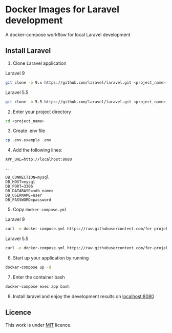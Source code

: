 # Docker Images for Laravel development

A docker-compose workflow for local Laravel development

## Install Laravel

1. Clone Laravel application

Laravel 9
```sh
git clone -b 9.x https://github.com/laravel/laravel.git <project_name>
```

Laravel 5.5
```sh
git clone -b 5.5 https://github.com/laravel/laravel.git <project_name>
```

2. Enter your project directory

```sh
cd <project_name>
```

3. Create .env file

```sh
cp .env.example .env
```

4. Add the following lines:

```
APP_URL=http://localhost:8080

...

DB_CONNECTION=mysql
DB_HOST=mysql
DB_PORT=3306
DB_DATABASE=<db_name>
DB_USERNAME=user
DB_PASSWORD=password
```

5. Copy `docker-compose.yml`

Laravel 9
```sh
curl -o docker-compose.yml https://raw.githubusercontent.com/fer-projekt/docker/main/laravel/9/docker-compose.yml
```

Laravel 5.5
```sh
curl -o docker-compose.yml https://raw.githubusercontent.com/fer-projekt/docker/main/laravel/5.5/docker-compose.yml
```

6. Start up your application by running

```sh
docker-compose up -d
```

7. Enter the container bash

```sh
docker-compose exec app bash
```

8. Install laravel and enjoy the development results on [localhost:8080](http://localhost:8080)

## Licence

This work is under [MIT](LICENCE) licence.

